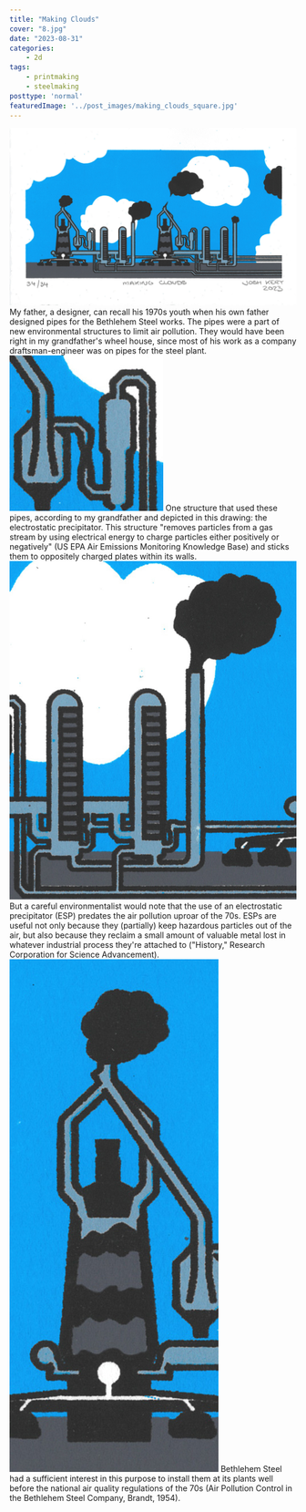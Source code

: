 ```yaml
---
title: "Making Clouds"
cover: "8.jpg"
date: "2023-08-31"
categories:
    - 2d
tags:
    - printmaking
    - steelmaking
posttype: 'normal'
featuredImage: '../post_images/making_clouds_square.jpg'
---
```


<group>
<img
    src="../post_images/making_clouds/making_clouds.jpg"
    alt="Image of two blast furnaces in a row, seen from the side, with cutaway sections of the interiors of the blast furnaces and accompnaying stoves."
    title="Making Clouds. Screen print on paper. 5 in. x 8 in."
>
</group>

<group>
<c3>
<textbox>
My father, a designer, can recall his 1970s youth when his own father designed pipes for the Bethlehem Steel works. The pipes were a part of new environmental structures to limit air pollution. They would have been right in my grandfather's wheel house, since most of his work as a company draftsman-engineer was on pipes for the steel plant.
</textbox>
</c3>
</group>

<group>
<c2>
<img
    src="../post_images/making_clouds/making_clouds_electrostatic_precipitator.jpg"
    alt="Detail of electrostatic precipitator structure."
    title="Detail: Making Clouds: The electrostatic precipitator."
>
</c2>
</group>

<group>
<c3>
<textbox>
One structure that used these pipes, according to my grandfather and depicted in this drawing: the electrostatic precipitator. This structure "removes particles from a gas stream by using electrical energy to charge particles either positively or negatively" (US EPA Air Emissions Monitoring Knowledge Base) and sticks them to oppositely charged plates within its walls.
</textbox>
</c3>
</group>

<group>
<c2>
<img
    src="../post_images/making_clouds/making_clouds_brick_stoves.jpg"
    alt="Detail of brick stoves structures."
    title="Detail: Making Clouds: The brick stoves that would heat air before being pumped into the blast furnace to make steel."
>
</c2>
</group>

<group>
<c3>
<textbox>
But a careful environmentalist would note that the use of an electrostatic precipitator (ESP) predates the air pollution uproar of the 70s. ESPs are useful not only because they (partially) keep hazardous particles out of the air, but also because they reclaim a small amount of valuable metal lost in whatever industrial process they're attached to ("History," Research Corporation for Science Advancement).
</textbox>
</c3>
</group>

<group>
<c2>
<img
    src="../post_images/making_clouds/making_clouds_blast_furnace.jpg"
    alt="Detail of blast furnace structure."
    title="Detail: Making Clouds: The blast furnace, where coke, limestone and iron were heated to temperatures high enough to make steel."
>
</c2>
</group>

<group>
<c3>
<textbox>
Bethlehem Steel had a sufficient interest in this purpose to install them at its plants well before the national air quality regulations of the 70s (Air Pollution Control in the Bethlehem Steel Company, Brandt, 1954).
</textbox>
</c3>
</group>